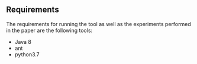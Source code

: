 ## Requirements

The requirements for running the tool as well as the experiments performed in the paper are the following tools:

* Java 8
* ant
* python3.7

